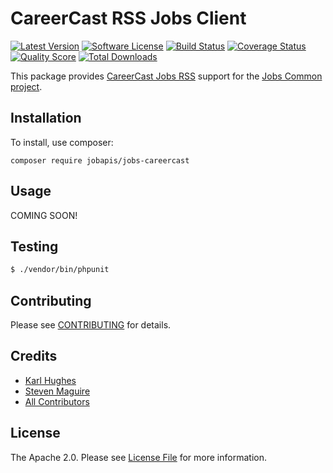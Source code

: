 # CareerCast RSS Jobs Client

[![Latest Version](https://img.shields.io/github/release/jobapis/jobs-careercast.svg?style=flat-square)](https://github.com/jobapis/jobs-careercast/releases)
[![Software License](https://img.shields.io/badge/license-APACHE%202.0-brightgreen.svg?style=flat-square)](LICENSE.md)
[![Build Status](https://img.shields.io/travis/jobapis/jobs-careercast/master.svg?style=flat-square&1)](https://travis-ci.org/jobapis/jobs-careercast)
[![Coverage Status](https://img.shields.io/scrutinizer/coverage/g/jobapis/jobs-careercast.svg?style=flat-square)](https://scrutinizer-ci.com/g/jobapis/jobs-careercast/code-structure)
[![Quality Score](https://img.shields.io/scrutinizer/g/jobapis/jobs-careercast.svg?style=flat-square)](https://scrutinizer-ci.com/g/jobapis/jobs-careercast)
[![Total Downloads](https://img.shields.io/packagist/dt/jobapis/jobs-careercast.svg?style=flat-square)](https://packagist.org/packages/jobapis/jobs-careercast)

This package provides [CareerCast Jobs RSS](http://www.careercast.com/jobs/results/keyword?format=rss)
support for the [Jobs Common project](https://github.com/JobBrander/jobs-common).

## Installation

To install, use composer:

```
composer require jobapis/jobs-careercast
```

## Usage

COMING SOON!

## Testing

``` bash
$ ./vendor/bin/phpunit
```

## Contributing

Please see [CONTRIBUTING](https://github.com/jobapis/jobs-careercast/blob/master/CONTRIBUTING.md) for details.

## Credits

- [Karl Hughes](https://github.com/karllhughes)
- [Steven Maguire](https://github.com/stevenmaguire)
- [All Contributors](https://github.com/jobapis/jobs-careercast/contributors)

## License

The Apache 2.0. Please see [License File](https://github.com/jobapis/jobs-careercast/blob/master/LICENSE) for more information.
